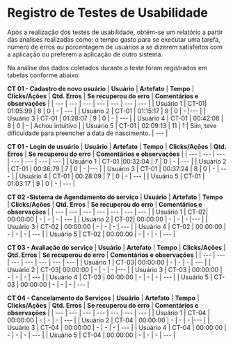 
 # Registro de Testes de Usabilidade

Após a realização dos testes de usabilidade, obtém-se um relatório a partir das analises realizadas como: o tempo gasto para se executar uma tarefa, número de erros ou porcentagem de usuários a se dizerem satisfeitos com a aplicação ou preferem a aplicação de outro sistema.

Na análise dos dados coletados durante o teste foram registrados em tabelas conforme abaixo:

**CT 01 - Cadastro de novo usuário**
| **Usuário** 	| **Artefato** 	| **Tempo** | **Clicks/Ações** | **Qtd. Erros** | **Se recuperou do erro** | **Comentários e observações** |
| --- 	| --- 	| --- | ---  | --- | --- | --- |
| Usuário 1	| CT-01| 01:05:99 | 8 | 0 | - | --- |
| Usuário 2 | CT-01 | 01:15:17  | 9 | 0 | -  |--- |
| Usuário 3	| CT-01	| 01:28:07  | 9  | 0 |  - | --- |
| Usuário 4	| CT-01	| 00:42:08 | 8 | 0  |  -  | Achou intuitivo |
| Usuário 5	| CT-01 | 02:09:13 | 11 | 1 | Sim, teve dificuldade para preencher a data de nascimento. | --- |

**CT 01 - Login de usuário**
| **Usuário** 	| **Artefato** 	| **Tempo** | **Clicks/Ações** | **Qtd. Erros** | **Se recuperou do erro** | **Comentários e observações** |
| --- 	| --- 	| --- | ---  | --- | --- | --- |
| Usuário 1	| CT-01 |00:32:04 | 7 | 0 | - | --- |
| Usuário 2 | CT-01 | 00:36:79  | 7  | 0 | -  |--- |
| Usuário 3	| CT-01	| 00:37:24  | 8 | 0 |  - | --- |
| Usuário 4	| CT-01	| 00:28:09  | 7 | 0  |  -  | --- |
| Usuário 5	| CT-01 | 01:03:17 | 9 | 0 |  - | --- |

**CT 02 -Sistema de Agendamento do serviço**
| **Usuário** 	| **Artefato** 	| **Tempo** | **Clicks/Ações** | **Qtd. Erros** | **Se recuperou do erro** | **Comentários e observações** |
| --- 	| --- 	| --- | ---  | --- | --- | --- |
| Usuário 1	| CT-02| 00:00:00 | - | - | - | --- |
| Usuário 2 | CT-02| 00:00:00  | -  | - | -  |--- |
| Usuário 3	| CT-02	| 00:00:00  | -  | - |  - | --- |
| Usuário 4	| CT-02	| 00:00:00  | - | -  |  -  | --- |
| Usuário 5	| CT-02 | 00:00:00 | -  | - |  - | --- |

**CT 03 - Avaliação do serviço**
| **Usuário**  | **Artefato** 	| **Tempo** | **Clicks/Ações** | **Qtd. Erros** | **Se recuperou do erro** | **Comentários e observações** |
| --- 	| --- 	| --- | ---  | --- | --- | --- |
| Usuário 1	| CT-03| 00:00:00 | - | - | - | --- |
| Usuário 2 | CT-03| 00:00:00  | -  | - | -  |--- |
| Usuário 3	| CT-03	| 00:00:00  | -  | - |  - | --- |
| Usuário 4	| CT-03	| 00:00:00  | - | -  |  -  | --- |
| Usuário 5	| CT-03 | 00:00:00 | -  | - |  - | --- |

**CT 04 - Cancelamento do Serviços**
| **Usuário** 	| **Artefato** 	| **Tempo** | **Clicks/Ações** | **Qtd. Erros** | **Se recuperou do erro** | **Comentários e observações** |
| --- 	| --- 	| --- | ---  | --- | --- | --- |
| Usuário 1	| CT-04 | 00:00:00 | - | - | - | --- |
| Usuário 2 | CT-04 | 00:00:00  | -  | - | -  |--- |
| Usuário 3	| CT-04	| 00:00:00  | -  | - |  - | --- |
| Usuário 4	| CT-04	| 00:00:00  | - | -  |  -  | --- |
| Usuário 5	| CT-04 | 00:00:00 | -  | - |  - | --- |
